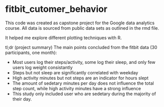 # fitbit_cutomer_behavior

This code was created as capstone project for the Google data analytics course. 
All data is sourced from public data sets as outlined in the rmd file. 

It helped me explore different plotting techniques with R. 

tl;dr (project summary)
The main points concluded from the fitbit data (30 participants, one month):
- Most users log their steps/activity, some log their sleep, and only few users log weight consistantly 
- Steps but not sleep are significantly correlated with weekday
- High activity minutes but not steps are an indicator for hours slept 
- The amount of sedetary minutes per day does not influence the total step count, while high activity minutes have a strong influence 
- This study only included user who are sedetary during the majority of their day. 
